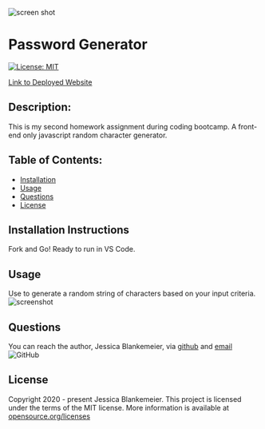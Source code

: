

![screen shot](https://github.com/jessicablank/password-generator/blob/master/assets/InitialPromptScreenShot.PNG)



# Password Generator
[![License: MIT](https://img.shields.io/badge/License-MIT-yellow.svg)](https://opensource.org/licenses/MIT)

[Link to Deployed Website](https://jessicablank.github.io/password-generator/)

## Description:  
 This is my second homework assignment during coding bootcamp. A front-end only javascript random character generator.

    
## Table of Contents:
* [Installation](#installation-instructions)
* [Usage](#usage)
* [Questions](#questions)
* [License](#license-info)

## Installation Instructions
Fork and Go! Ready to run in VS Code. 

## Usage
Use to generate a random string of characters based on your input criteria. 
![screenshot](https://github.com/jessicablank/password-generator/blob/master/assets/InitialPromptScreenShot.PNG)

## Questions
You can reach the author, Jessica Blankemeier,  via [github](http://github.com/jessicablank) and [email](mailto:jessicablankemeier@gmail.com)
![GitHub](https://img.shields.io/github/followers/jessicablank?label=follow&style=social)

## License
Copyright 2020 - present Jessica Blankemeier.
This project is licensed under the terms of the MIT license. 
More information is available at [opensource.org/licenses](https://opensource.org/licenses/MIT)
